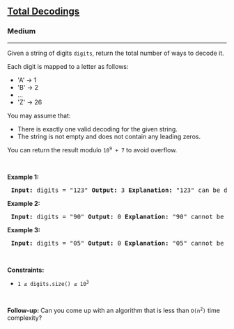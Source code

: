 <h2><a href="[[https://leetcode.com/problems/total-decodings](https://www.geeksforgeeks.org/problems/total-decoding-messages1235/1)](https://www.geeksforgeeks.org/problems/total-decoding-messages1235/1)">Total Decodings</a></h2> <h3>Medium</h3><hr> <p>Given a string of digits <code>digits</code>, return the total number of ways to decode it.</p> <p>Each digit is mapped to a letter as follows:</p> <ul> <li>'A' -> 1</li> <li>'B' -> 2</li> <li>... </li> <li>'Z' -> 26</li> </ul> <p>You may assume that:</p> <ul> <li>There is exactly one valid decoding for the given string.</li> <li>The string is not empty and does not contain any leading zeros.</li> </ul> <p>You can return the result modulo <code>10<sup>9</sup> + 7</code> to avoid overflow.</p> <p>&nbsp;</p> <p><strong class="example">Example 1:</strong></p> <pre> <strong>Input:</strong> digits = "123" <strong>Output:</strong> 3 <strong>Explanation:</strong> "123" can be decoded as: - "ABC" (1, 2, 3) - "LC" (12, 3) - "AW" (1, 23) </pre> <p><strong class="example">Example 2:</strong></p> <pre> <strong>Input:</strong> digits = "90" <strong>Output:</strong> 0 <strong>Explanation:</strong> "90" cannot be decoded, as it's an invalid string and we cannot decode '0'. </pre> <p><strong class="example">Example 3:</strong></p> <pre> <strong>Input:</strong> digits = "05" <strong>Output:</strong> 0 <strong>Explanation:</strong> "05" cannot be mapped to "E" because of the leading zero ("5" is different from "05"). </pre> <p>&nbsp;</p> <p><strong>Constraints:</strong></p> <ul> <li><code>1 ≤ digits.size() ≤ 10<sup>3</sup></code></li> </ul> <p>&nbsp;</p> <strong>Follow-up:&nbsp;</strong>Can you come up with an algorithm that is less than <code>O(n<sup>2</sup>)</code> time complexity?
